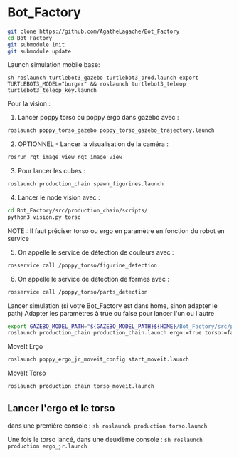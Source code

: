 # Bot_Factory

```sh
git clone https://github.com/AgatheLagache/Bot_Factory
cd Bot_Factory
git submodule init
git submodule update
```

Launch simulation mobile base:

``sh
roslaunch turtlebot3_gazebo turtlebot3_prod.launch
export TURTLEBOT3_MODEL="burger" && roslaunch turtlebot3_teleop turtlebot3_teleop_key.launch
``


Pour la vision : 
1. Lancer poppy torso ou poppy ergo dans gazebo avec :
```sh
roslaunch poppy_torso_gazebo poppy_torso_gazebo_trajectory.launch
```
2. OPTIONNEL - Lancer la visualisation de la caméra :
```sh
rosrun rqt_image_view rqt_image_view
```
3. Pour lancer les cubes :
```sh
roslaunch production_chain spawn_figurines.launch
```
4. Lancer le node vision avec :
```sh
cd Bot_Factory/src/production_chain/scripts/
python3 vision.py torso
```
NOTE : Il faut préciser torso ou ergo en paramètre en fonction du robot en service

5. On appelle le service de détection de couleurs avec :
```sh
rosservice call /poppy_torso/figurine_detection
```
6. On appelle le service de détection de formes avec : 
```sh
rosservice call /poppy_torso/parts_detection
```


Lancer simulation (si votre Bot_Factory est dans home, sinon adapter le path)
Adapter les paramètres à true ou false pour lancer l'un ou l'autre
```sh
export GAZEBO_MODEL_PATH="${GAZEBO_MODEL_PATH}${HOME}/Bot_Factory/src/production_chain/models/:"
roslaunch production_chain production_chain.launch ergo:=true torso:=false
```

MoveIt Ergo
```sh
roslaunch poppy_ergo_jr_moveit_config start_moveit.launch 
```

MoveIt Torso
```sh
roslaunch production_chain torso_moveit.launch
```


## Lancer l'ergo et le torso
dans une première console :
``sh
roslaunch production torso.launch
``

Une fois le torso lancé, dans une deuxième console :
``sh
roslaunch production ergo_jr.launch
``

